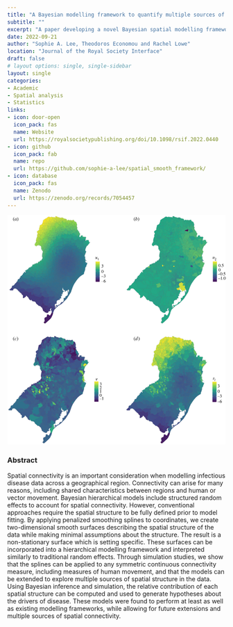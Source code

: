 ```yaml
---
title: "A Bayesian modelling framework to quantify multiple sources of spatial variation for disease mapping"
subtitle: ""
excerpt: "A paper developing a novel Bayesian spatial modelling framework that is able to quantify the relative contribution of multiple sources of spatial variation in disease mapping. Simulation studies show the model performed at least as well as the current standard identified in a systematic review."
date: 2022-09-21
author: "Sophie A. Lee, Theodoros Economou and Rachel Lowe"
location: "Journal of the Royal Society Interface"
draft: false
# layout options: single, single-sidebar
layout: single
categories:
- Academic
- Spatial analysis
- Statistics
links:
- icon: door-open
  icon_pack: fas
  name: Website
  url: https://royalsocietypublishing.org/doi/10.1098/rsif.2022.0440
- icon: github
  icon_pack: fab
  name: repo
  url: https://github.com/sophie-a-lee/spatial_smooth_framework/
- icon: database
  icon_pack: fas
  name: Zenodo
  url: https://zenodo.org/records/7054457
---
```


![](featured.jpg)

### Abstract
Spatial connectivity is an important consideration when modelling infectious disease data across a geographical region. Connectivity can arise for many reasons, including shared characteristics between regions and human or vector movement. Bayesian hierarchical models include structured random effects to account for spatial connectivity. However, conventional approaches require the spatial structure to be fully defined prior to model fitting. By applying penalized smoothing splines to coordinates, we create two-dimensional smooth surfaces describing the spatial structure of the data while making minimal assumptions about the structure. The result is a non-stationary surface which is setting specific. These surfaces can be incorporated into a hierarchical modelling framework and interpreted similarly to traditional random effects. Through simulation studies, we show that the splines can be applied to any symmetric continuous connectivity measure, including measures of human movement, and that the models can be extended to explore multiple sources of spatial structure in the data. Using Bayesian inference and simulation, the relative contribution of each spatial structure can be computed and used to generate hypotheses about the drivers of disease. These models were found to perform at least as well as existing modelling frameworks, while allowing for future extensions and multiple sources of spatial connectivity.